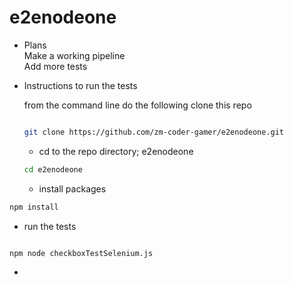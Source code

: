 # e2enodeone
* Plans \
Make a working pipeline \
Add more tests 


* Instructions to run the tests

  from the command line do the following
  clone this repo
  ```bash

  git clone https://github.com/zm-coder-gamer/e2enodeone.git
  
  ```
  * cd to the repo directory; e2enodeone
  ```bash
  cd e2enodeone
  ```

  * install packages
 ```bash
npm install
```
  * run the tests
```bash

npm node checkboxTestSelenium.js

```
  * 

